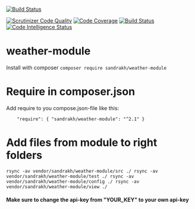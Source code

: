 [![Build Status](https://travis-ci.com/sandraKh/weather-module.svg?branch=main)](https://travis-ci.com/sandraKh/weather-module)

[![Scrutinizer Code Quality](https://scrutinizer-ci.com/g/sandraKh/weather-module/badges/quality-score.png?b=main)](https://scrutinizer-ci.com/g/sandraKh/weather-module/?branch=main)
[![Code Coverage](https://scrutinizer-ci.com/g/sandraKh/weather-module/badges/coverage.png?b=main)](https://scrutinizer-ci.com/g/sandraKh/weather-module/?branch=main)
[![Build Status](https://scrutinizer-ci.com/g/sandraKh/weather-module/badges/build.png?b=main)](https://scrutinizer-ci.com/g/sandraKh/weather-module/build-status/main)
[![Code Intelligence Status](https://scrutinizer-ci.com/g/sandraKh/weather-module/badges/code-intelligence.svg?b=main)](https://scrutinizer-ci.com/code-intelligence)

# weather-module

Install with composer `composer require sandrakh/weather-module`

# Require in composer.json

Add require to you compose.json-file like this:

`    "require": {
        "sandrakh/weather-module": "^2.1"
    }`
    
# Add files from module to right folders 

`
rsync -av vendor/sandrakh/weather-module/src ./
rsync -av vendor/sandrakh/weather-module/test ./
rsync -av vendor/sandrakh/weather-module/config ./
rsync -av vendor/sandrakh/weather-module/view ./
`

#### Make sure to change the api-key from "YOUR_KEY" to your own api-key

